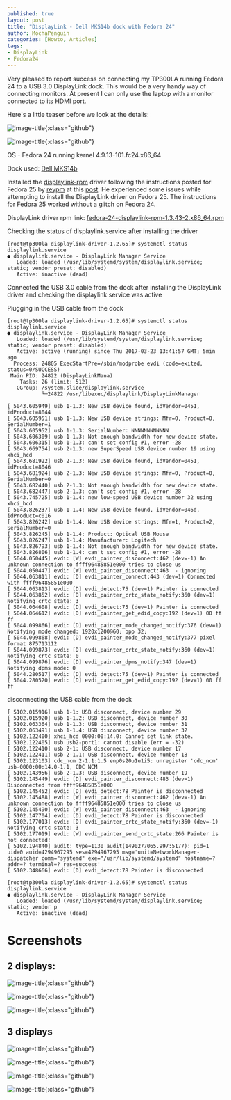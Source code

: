 ```yaml
---
published: true
layout: post
title: "DisplayLink - Dell MKS14b dock with Fedora 24"
author: MochaPenguin
categories: [Howto, Articles]
tags:
- DisplayLink
- Fedora24
---
```


Very pleased to report success on connecting my TP300LA running Fedora 24 to a USB 3.0 DisplayLink dock. This would be a very handy way of connecting monitors. At present I can only use the laptop with a monitor connected to its HDMI port.

Here's a little teaser before we look at the details:

![image-title](https://goo.gl/LlcVDR?.png){:class="github"}

![image-title](https://goo.gl/ujuXR4?.png){:class="github"}

OS - Fedora 24 running kernel 4.9.13-101.fc24.x86_64

Dock used: [Dell MKS14b](http://accessories.euro.dell.com/sna/productdetail.aspx?c=uk&l=en&s=bsd&cs=ukbsdt1&sku=452-bbkd)

Installed the [displaylink-rpm](https://github.com/displaylink-rpm/displaylink-rpm) driver following the instructions posted for Fedora 25 by [reypm](https://github.com/reypm) at this [post](https://github.com/DisplayLink/evdi/issues/64#issuecomment-284399558). He experienced some issues while attempting to install the DisplayLink driver on Fedora 25. The instructions for Fedora 25 worked without a glitch on Fedora 24.

DisplayLink driver rpm link: [fedora-24-displaylink-rpm-1.3.43-2.x86_64.rpm](https://github.com/displaylink-rpm/displaylink-rpm/releases/download/v1.3.52/fedora-24-displaylink-1.3.43-2.x86_64.rpm)

Checking the status of displaylink.service after installing the driver
~~~
[root@tp300la displaylink-driver-1.2.65]# systemctl status displaylink.service
● displaylink.service - DisplayLink Manager Service
   Loaded: loaded (/usr/lib/systemd/system/displaylink.service; static; vendor preset: disabled)
   Active: inactive (dead)
~~~

Connected the USB 3.0 cable from the dock after installing the DisplayLink driver and checking the displaylink.service was active

Plugging in the USB cable from the dock

~~~
[root@tp300la displaylink-driver-1.2.65]# systemctl status displaylink.service
● displaylink.service - DisplayLink Manager Service
   Loaded: loaded (/usr/lib/systemd/system/displaylink.service; static; vendor preset: disabled)
   Active: active (running) since Thu 2017-03-23 13:41:57 GMT; 5min ago
  Process: 24805 ExecStartPre=/sbin/modprobe evdi (code=exited, status=0/SUCCESS)
 Main PID: 24822 (DisplayLinkMana)
    Tasks: 26 (limit: 512)
   CGroup: /system.slice/displaylink.service
           └─24822 /usr/libexec/displaylink/DisplayLinkManager
~~~

~~~
[ 5043.605949] usb 1-1.3: New USB device found, idVendor=0451, idProduct=8044
[ 5043.605951] usb 1-1.3: New USB device strings: Mfr=0, Product=0, SerialNumber=1
[ 5043.605952] usb 1-1.3: SerialNumber: NNNNNNNNNNNN
[ 5043.606309] usb 1-1.3: Not enough bandwidth for new device state.
[ 5043.606315] usb 1-1.3: can't set config #1, error -28
[ 5043.669754] usb 2-1.3: new SuperSpeed USB device number 19 using xhci_hcd
[ 5043.681922] usb 2-1.3: New USB device found, idVendor=0451, idProduct=8046
[ 5043.681924] usb 2-1.3: New USB device strings: Mfr=0, Product=0, SerialNumber=0
[ 5043.682440] usb 2-1.3: Not enough bandwidth for new device state.
[ 5043.682447] usb 2-1.3: can't set config #1, error -28
[ 5043.745725] usb 1-1.4: new low-speed USB device number 32 using xhci_hcd
[ 5043.826237] usb 1-1.4: New USB device found, idVendor=046d, idProduct=c016
[ 5043.826242] usb 1-1.4: New USB device strings: Mfr=1, Product=2, SerialNumber=0
[ 5043.826245] usb 1-1.4: Product: Optical USB Mouse
[ 5043.826247] usb 1-1.4: Manufacturer: Logitech
[ 5043.826793] usb 1-1.4: Not enough bandwidth for new device state.
[ 5043.826806] usb 1-1.4: can't set config #1, error -28
[ 5044.050445] evdi: [W] evdi_painter_disconnect:462 (dev=-1) An unknown connection to ffff96485851e000 tries to close us
[ 5044.050447] evdi: [W] evdi_painter_disconnect:463  - ignoring
[ 5044.063811] evdi: [D] evdi_painter_connect:443 (dev=1) Connected with ffff96485851e000
[ 5044.063813] evdi: [D] evdi_detect:75 (dev=1) Painter is connected
[ 5044.063852] evdi: [D] evdi_painter_crtc_state_notify:360 (dev=1) Notifying crtc state: 3
[ 5044.064608] evdi: [D] evdi_detect:75 (dev=1) Painter is connected
[ 5044.064612] evdi: [D] evdi_painter_get_edid_copy:192 (dev=1) 00 ff ff
[ 5044.099866] evdi: [D] evdi_painter_mode_changed_notify:376 (dev=1) Notifying mode changed: 1920x1200@60; bpp 32;
[ 5044.099868] evdi: [D] evdi_painter_mode_changed_notify:377 pixel format 875713112
[ 5044.099873] evdi: [D] evdi_painter_crtc_state_notify:360 (dev=1) Notifying crtc state: 0
[ 5044.099876] evdi: [D] evdi_painter_dpms_notify:347 (dev=1) Notifying dpms mode: 0
[ 5044.280517] evdi: [D] evdi_detect:75 (dev=1) Painter is connected
[ 5044.280520] evdi: [D] evdi_painter_get_edid_copy:192 (dev=1) 00 ff ff
~~~


disconnecting the USB cable from the dock

~~~
[ 5102.015916] usb 1-1: USB disconnect, device number 29
[ 5102.015920] usb 1-1.2: USB disconnect, device number 30
[ 5102.063364] usb 1-1.3: USB disconnect, device number 31
[ 5102.063491] usb 1-1.4: USB disconnect, device number 32
[ 5102.122400] xhci_hcd 0000:00:14.0: Cannot set link state.
[ 5102.122405] usb usb2-port1: cannot disable (err = -32)
[ 5102.122410] usb 2-1: USB disconnect, device number 17
[ 5102.122411] usb 2-1.1: USB disconnect, device number 18
[ 5102.123103] cdc_ncm 2-1.1:1.5 enp0s20u1u1i5: unregister 'cdc_ncm' usb-0000:00:14.0-1.1, CDC NCM
[ 5102.143956] usb 2-1.3: USB disconnect, device number 19
[ 5102.145449] evdi: [D] evdi_painter_disconnect:483 (dev=1) Disconnected from ffff96485851e000
[ 5102.145452] evdi: [D] evdi_detect:78 Painter is disconnected
[ 5102.145488] evdi: [W] evdi_painter_disconnect:462 (dev=-1) An unknown connection to ffff96485851e000 tries to close us
[ 5102.145490] evdi: [W] evdi_painter_disconnect:463  - ignoring
[ 5102.147704] evdi: [D] evdi_detect:78 Painter is disconnected
[ 5102.177013] evdi: [D] evdi_painter_crtc_state_notify:360 (dev=-1) Notifying crtc state: 3
[ 5102.177019] evdi: [W] evdi_painter_send_crtc_state:266 Painter is not connected!
[ 5102.194840] audit: type=1130 audit(1490277065.997:5177): pid=1 uid=0 auid=4294967295 ses=4294967295 msg='unit=NetworkManager-dispatcher comm="systemd" exe="/usr/lib/systemd/systemd" hostname=? addr=? terminal=? res=success'
[ 5102.348666] evdi: [D] evdi_detect:78 Painter is disconnected
~~~

~~~
[root@tp300la displaylink-driver-1.2.65]# systemctl status displaylink.service
● displaylink.service - DisplayLink Manager Service
   Loaded: loaded (/usr/lib/systemd/system/displaylink.service; static; vendor p
   Active: inactive (dead)
~~~

# Screenshots

## 2 displays:

![image-title](https://goo.gl/lP0rEg?.jpg){:class="github"}

![image-title](https://goo.gl/L9O5MU?.png){:class="github"}

![image-title](https://goo.gl/l8Tq3k?.png){:class="github"}

## 3 displays

![image-title](https://goo.gl/ujuXR4?.png){:class="github"}

![image-title](https://goo.gl/y2vooE?.png){:class="github"}

![image-title](https://goo.gl/6CHCF6?.png){:class="github"}

![image-title](https://goo.gl/mi6l5m?.png){:class="github"}
